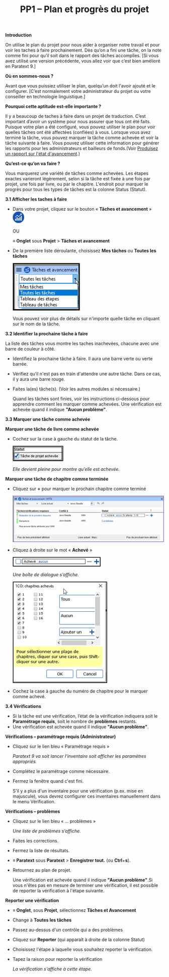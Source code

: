 ﻿---
title: PP1 – Plan et progrès du projet
---
**Introduction**

On utilise le plan du projet pour nous aider à organiser notre travail et pour voir les taches à faire prochainement. Dès qu’on a fini une tâche, on la note comme fini pour qu’il soit dans le rapport des tâches accomplies. [Si vous avez utilisé une version précédente, vous allez voir que c’est bien amélioré en Paratext 9.]

**Où en sommes-nous ?**

Avant que vous puissiez utiliser le plan, quelqu’un doit l'avoir ajouté et le configurer. [C’est normalement votre administrateur du projet ou votre conseiller en technologie linguistique.]

**Pourquoi cette aptitude est-elle importante ?**

Il y a beaucoup de taches à faire dans un projet de traduction. C’est important d’avoir un système pour nous assurer que tous ont été faits. Puisque votre plan a été configuré, vous pouvez utiliser le plan pour voir quelles tâches ont été affectées (confiées) à vous. Lorsque vous avez terminé la tâche, vous pouvez marquer la tâche comme achevée et voir la tâche suivante à faire. Vous pouvez utiliser cette information pour générer les rapports pour les administrateurs et bailleurs de fonds.(Voir [Produisez un rapport sur l'état d'avancement](#sProduceAProgressReport).)

**Qu’est-ce qu’on va faire ?**

Vous marquerez une variété de tâches comme achevées. Les étapes exactes varieront légèrement, selon si la tâche est fixée à une fois par projet, une fois par livre, ou par le chapitre. L'endroit pour marquer le progrès pour tous les types de tâches est la colonne Status (Statut).

**3.1 Afficher les taches à faire**

-   Dans votre projet, cliquez sur le bouton « **Tâches et avancement** » ![](media/03751d97bff94e04afee1ef9c87c4d22.png)

    OU

    **≡ Onglet** sous **Projet** \> **Tâches et avancement**

-   De la première liste déroulante, choisissez **Mes tâches** ou **Toutes les tâches**

    ![](media/124a913190ec764456633bce116c5da8.png)

    Vous pouvez voir plus de détails sur n'importe quelle tâche en cliquant sur le nom de la tâche.

**3.2 Identifier la prochaine tâche à faire**

La liste des tâches vous montre les taches inachevées, chacune avec une barre de couleur à côté.

-   Identifiez la prochaine tâche à faire. Il aura une barre verte ou verte barrée.
-   Vérifiez qu’il n'est pas en train d'attendre une autre tâche. Dans ce cas, il y aura une barre rouge.
-   Faites la(es) tâche(s). (Voir les autres modules si nécessaire.)

    Quand les tâches sont finies, voir les instructions ci-dessous pour apprendre comment les marquer comme achevées. Une vérification est achevée quand il indique **"Aucun problème"**.

**3.3 Marquer une tâche comme achevée**

**Marquer une tâche de livre comme achevée**

-   Cochez sur la case à gauche du statut de la tâche.

    ![](media/d5478bc7bb71b0124bf473016b216d96.png)

    *Elle devient pleine pour montre qu’elle est achevée.*

**Marquer une tâche de chapitre comme terminée**

-   Cliquez sur **+** pour marquer le prochain chapitre comme terminé

    ![](media/c7697487c90306b91b7587c3e2e0d298.png)

-   Cliquez à droite sur le mot « **Achevé** »

    ![](media/1b9e545da333cf08d8fd54c687c37323.png)

    *Une boîte de dialogue s’affiche.*

    ![](media/a90d5c91df8f093411fb565f52cd601e.png)

-   Cochez la case à gauche du numéro de chapitre pour le marquer comme achevé.

**3.4 Vérifications**

-   Si la tâche est une vérification, l’état de la vérification indiquera soit le **Paramétrage requis**, soit le nombre de **problèmes** restants.
-   Une vérification est achevée quand il indique **"Aucun problème"**.

**Vérifications – paramétrage requis (Administrateur)**

-   Cliquez sur le lien bleu « Paramétrage requis »

    *Paratext 9 va soit lancer l’inventaire soit afficher les paramètres appropriés.*

-   Complétez le paramétrage comme nécessaire.
-   Fermez la fenêtre quand c'est fini.

    S'il y a plus d'un inventaire pour une vérification (p.ex. mise en majuscule), vous devrez configurer ces inventaires manuellement dans le menu Vérification.

**Vérifications – problèmes**

-   Cliquez sur le lien bleu « … problèmes »

    *Une liste de problèmes s’affiche.*

-   Faites les corrections.
-   Fermez la liste de résultats.
-   **≡ Paratext** sous **Paratext** \> **Enregistrer tout.** (ou **Ctrl**+**s**).
-   Retournez au plan de projet.

    Une vérification est achevée quand il indique **"Aucun problème"**.Si vous n'êtes pas en mesure de terminer une vérification, il est possible de reporter la vérification à l'étape suivante.

**Reporter une vérification**

-   **≡ Onglet**, sous **Projet**, sélectionnez **Tâches et Avancement**
-   Change à **Toutes les tâches**
-   Passez au-dessus d'un contrôle qui a des problèmes
-   Cliquez sur **Reporter** (qui apparaît à droite de la colonne Statut)
-   Choisissez l'étape à laquelle vous souhaitez reporter la vérification.
-   Tapez la raison pour reporter la vérification

    *La vérification s'affiche à cette étape.*

